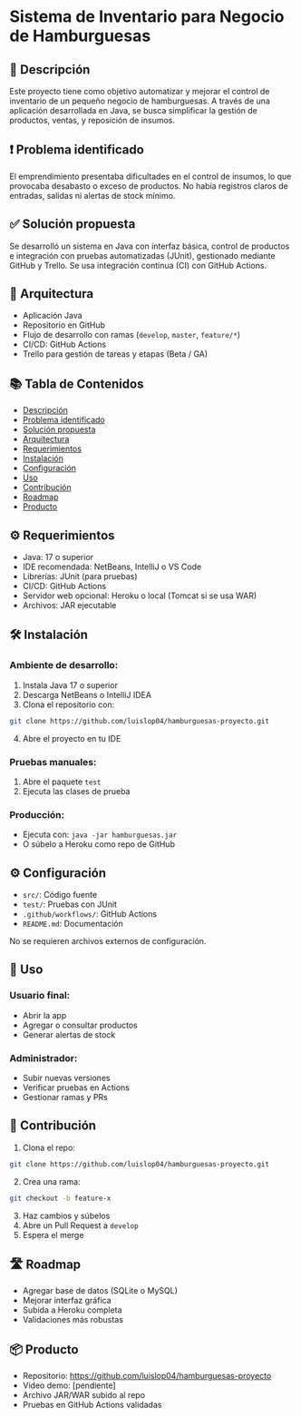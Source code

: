 # Sistema de Inventario para Negocio de Hamburguesas

## 📌 Descripción
Este proyecto tiene como objetivo automatizar y mejorar el control de inventario de un pequeño negocio de hamburguesas. A través de una aplicación desarrollada en Java, se busca simplificar la gestión de productos, ventas, y reposición de insumos.

## ❗ Problema identificado
El emprendimiento presentaba dificultades en el control de insumos, lo que provocaba desabasto o exceso de productos. No había registros claros de entradas, salidas ni alertas de stock mínimo.

## ✅ Solución propuesta
Se desarrolló un sistema en Java con interfaz básica, control de productos e integración con pruebas automatizadas (JUnit), gestionado mediante GitHub y Trello. Se usa integración continua (CI) con GitHub Actions.

## 🧱 Arquitectura
- Aplicación Java
- Repositorio en GitHub
- Flujo de desarrollo con ramas (`develop`, `master`, `feature/*`)
- CI/CD: GitHub Actions
- Trello para gestión de tareas y etapas (Beta / GA)

## 📚 Tabla de Contenidos
- [Descripción](#-descripción)
- [Problema identificado](#-problema-identificado)
- [Solución propuesta](#-solución-propuesta)
- [Arquitectura](#-arquitectura)
- [Requerimientos](#-requerimientos)
- [Instalación](#-instalación)
- [Configuración](#-configuración)
- [Uso](#-uso)
- [Contribución](#-contribución)
- [Roadmap](#-roadmap)
- [Producto](#-producto)

## ⚙️ Requerimientos
- Java: 17 o superior
- IDE recomendada: NetBeans, IntelliJ o VS Code
- Librerías: JUnit (para pruebas)
- CI/CD: GitHub Actions
- Servidor web opcional: Heroku o local (Tomcat si se usa WAR)
- Archivos: JAR ejecutable

## 🛠️ Instalación

### Ambiente de desarrollo:
1. Instala Java 17 o superior
2. Descarga NetBeans o IntelliJ IDEA
3. Clona el repositorio con:
```bash
git clone https://github.com/luislop04/hamburguesas-proyecto.git
```
4. Abre el proyecto en tu IDE

### Pruebas manuales:
1. Abre el paquete `test`
2. Ejecuta las clases de prueba

### Producción:
- Ejecuta con: `java -jar hamburguesas.jar`
- O súbelo a Heroku como repo de GitHub

## ⚙️ Configuración

- `src/`: Código fuente
- `test/`: Pruebas con JUnit
- `.github/workflows/`: GitHub Actions
- `README.md`: Documentación

No se requieren archivos externos de configuración.

## 👤 Uso

### Usuario final:
- Abrir la app
- Agregar o consultar productos
- Generar alertas de stock

### Administrador:
- Subir nuevas versiones
- Verificar pruebas en Actions
- Gestionar ramas y PRs

## 🤝 Contribución

1. Clona el repo:
```bash
git clone https://github.com/luislop04/hamburguesas-proyecto.git
```
2. Crea una rama:
```bash
git checkout -b feature-x
```
3. Haz cambios y súbelos
4. Abre un Pull Request a `develop`
5. Espera el merge

## 🛣️ Roadmap
- Agregar base de datos (SQLite o MySQL)
- Mejorar interfaz gráfica
- Subida a Heroku completa
- Validaciones más robustas

## 📦 Producto
- Repositorio: https://github.com/luislop04/hamburguesas-proyecto
- Video demo: [pendiente]
- Archivo JAR/WAR subido al repo
- Pruebas en GitHub Actions validadas
